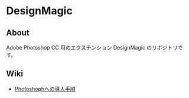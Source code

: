 # DesignMagic

## About

Adobe Photoshop CC 用のエクステンション DesignMagic のリポジトリです。

## Wiki

* [Photoshophへの導入手順](https://ghe.ca-tools.org/design-magic/extension/wiki/Installation)

